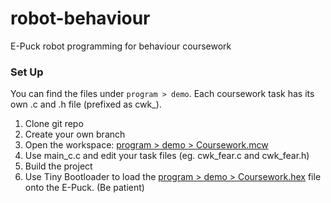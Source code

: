 # robot-behaviour
E-Puck robot programming for behaviour coursework

### Set Up
You can find the files under `program > demo`. Each coursework task has its own .c and .h file (prefixed as cwk_).

1. Clone git repo
2. Create your own branch
3. Open the workspace: [program > demo > Coursework.mcw](/program/demo/Coursework.mcw)
4. Use main_c.c and edit your task files (eg. cwk_fear.c and cwk_fear.h)
5. Build the project
6. Use Tiny Bootloader to load the [program > demo > Coursework.hex](/program/demo/Coursework.hex) file onto the E-Puck. (Be patient)
